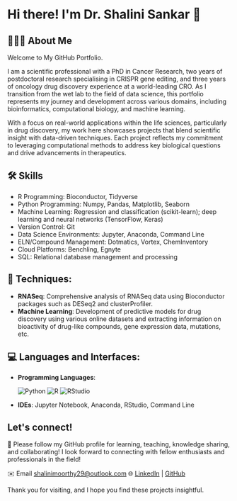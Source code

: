 # Hi there! I'm Dr. Shalini Sankar 👋

## 🙋🏽‍♀️ About Me

Welcome to My GitHub Portfolio.

I am a scientific professional with a PhD in Cancer Research, two years of postdoctoral research specialising in CRISPR gene editing, and three years of oncology drug discovery experience at a world-leading CRO. As I transition from the wet lab to the field of data science, this portfolio represents my journey and development across various domains, including bioinformatics, computational biology, and machine learning.

With a focus on real-world applications within the life sciences, particularly in drug discovery, my work here showcases projects that blend scientific insight with data-driven techniques. Each project reflects my commitment to leveraging computational methods to address key biological questions and drive advancements in therapeutics.

## 🛠️ Skills

- R Programming: Bioconductor, Tidyverse
- Python Programming: Numpy, Pandas, Matplotlib, Seaborn
- Machine Learning: Regression and classification (scikit-learn); deep learning and neural networks (TensorFlow, Keras)
- Version Control: Git
- Data Science Environments: Jupyter, Anaconda, Command Line
- ELN/Compound Management: Dotmatics, Vortex, ChemInventory
- Cloud Platforms: Benchling, Egnyte
- SQL: Relational database management and processing

## 🔧 Techniques:

- **RNASeq**: Comprehensive analysis of RNASeq data using Bioconductor packages such as DESeq2 and clusterProfiler.
- **Machine Learning**: Development of predictive models for drug discovery using various online datasets and extracting information on bioactivity of drug-like compounds, gene expression data, mutations, etc.

## 💻 Languages and Interfaces:

- **Programming Languages**:

  ![Python](https://img.shields.io/badge/python-3.13-blue.svg) ![R](https://img.shields.io/badge/R-4.4.1--win-blue.svg) ![RStudio](https://img.shields.io/badge/RStudio-2024.09.1%2B394-blue.svg)

- **IDEs**: Jupyter Notebook, Anaconda, RStudio, Command Line

## Let's connect!

🤝 Please follow my GitHub profile for learning, teaching, knowledge sharing, and collaborating! I look forward to connecting with fellow enthusiasts and professionals in the field!

✉️ Email [shalinimoorthy29@outlook.com](mailto:shalinimoorthy29@outlook.com)
🌐 [LinkedIn](https://www.linkedin.com/in/shalini-sankar-1bb4bab5/) | [GitHub](https://github.com/shalinimoorthy29)

Thank you for visiting, and I hope you find these projects insightful.
